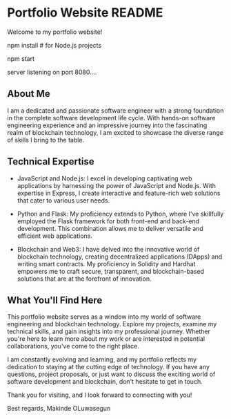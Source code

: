 # Portfolio Website README

Welcome to my portfolio website! 

npm install   # for Node.js projects

npm start

server listening on port 8080....

## About Me

I am a dedicated and passionate software engineer with a strong foundation in the complete software development life cycle. With hands-on software engineering experience and an impressive journey into the fascinating realm of blockchain technology, I am excited to showcase the diverse range of skills I bring to the table.

## Technical Expertise

- JavaScript and Node.js: I excel in developing captivating web applications by harnessing the power of JavaScript and Node.js. With expertise in Express, I create interactive and feature-rich web solutions that cater to various user needs.

- Python and Flask: My proficiency extends to Python, where I've skillfully employed the Flask framework for both front-end and back-end development. This combination allows me to deliver versatile and efficient web applications.

- Blockchain and Web3: I have delved into the innovative world of blockchain technology, creating decentralized applications (DApps) and writing smart contracts. My proficiency in Solidity and Hardhat empowers me to craft secure, transparent, and blockchain-based solutions that are at the forefront of innovation.

## What You'll Find Here

This portfolio website serves as a window into my world of software engineering and blockchain technology. Explore my projects, examine my technical skills, and gain insights into my professional journey. Whether you're here to learn more about my work or are interested in potential collaborations, you've come to the right place.

I am constantly evolving and learning, and my portfolio reflects my dedication to staying at the cutting edge of technology. If you have any questions, project proposals, or just want to discuss the exciting world of software development and blockchain, don't hesitate to get in touch.

Thank you for visiting, and I look forward to connecting with you!

Best regards,
Makinde OLuwasegun